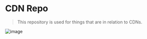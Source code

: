 **CDN Repo**
============

> This repository is used for things that are in relation to CDNs.<br/>

![image]([https://github.com/user-attachments/assets/8b2a02dc-6457-4358-a37f-12137e035c1d](https://github.com/TheGooberr1/cdn/blob/main/readme-content/jsDeliver1.png?raw=true))
